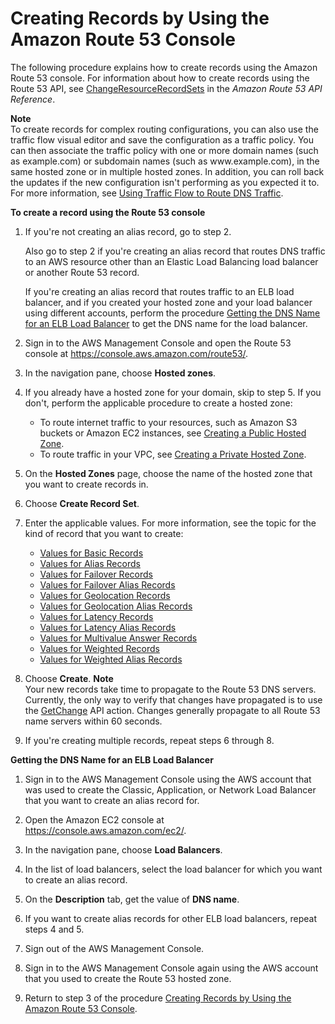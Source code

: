 # Creating Records by Using the Amazon Route 53 Console<a name="resource-record-sets-creating"></a>

The following procedure explains how to create records using the Amazon Route 53 console\. For information about how to create records using the Route 53 API, see [ChangeResourceRecordSets](https://docs.aws.amazon.com/Route53/latest/APIReference/API_ChangeResourceRecordSets.html) in the *Amazon Route 53 API Reference*\.

**Note**  
To create records for complex routing configurations, you can also use the traffic flow visual editor and save the configuration as a traffic policy\. You can then associate the traffic policy with one or more domain names \(such as example\.com\) or subdomain names \(such as www\.example\.com\), in the same hosted zone or in multiple hosted zones\. In addition, you can roll back the updates if the new configuration isn't performing as you expected it to\. For more information, see [Using Traffic Flow to Route DNS Traffic](traffic-flow.md)\.<a name="resource-record-sets-creating-procedure"></a>

**To create a record using the Route 53 console**

1. If you're not creating an alias record, go to step 2\. 

   Also go to step 2 if you're creating an alias record that routes DNS traffic to an AWS resource other than an Elastic Load Balancing load balancer or another Route 53 record\.

   If you're creating an alias record that routes traffic to an ELB load balancer, and if you created your hosted zone and your load balancer using different accounts, perform the procedure [Getting the DNS Name for an ELB Load Balancer](#resource-record-sets-elb-dns-name-procedure) to get the DNS name for the load balancer\. 

1. Sign in to the AWS Management Console and open the Route 53 console at [https://console\.aws\.amazon\.com/route53/](https://console.aws.amazon.com/route53/)\.

1. In the navigation pane, choose **Hosted zones**\.

1. If you already have a hosted zone for your domain, skip to step 5\. If you don't, perform the applicable procedure to create a hosted zone:
   + To route internet traffic to your resources, such as Amazon S3 buckets or Amazon EC2 instances, see [Creating a Public Hosted Zone](CreatingHostedZone.md)\.
   + To route traffic in your VPC, see [Creating a Private Hosted Zone](hosted-zone-private-creating.md)\.

1. On the **Hosted Zones** page, choose the name of the hosted zone that you want to create records in\.

1. Choose **Create Record Set**\.

1. Enter the applicable values\. For more information, see the topic for the kind of record that you want to create:
   + [Values for Basic Records](resource-record-sets-values-basic.md)
   + [Values for Alias Records](resource-record-sets-values-alias.md)
   + [Values for Failover Records](resource-record-sets-values-failover.md)
   + [Values for Failover Alias Records](resource-record-sets-values-failover-alias.md)
   + [Values for Geolocation Records](resource-record-sets-values-geo.md)
   + [Values for Geolocation Alias Records](resource-record-sets-values-geo-alias.md)
   + [Values for Latency Records](resource-record-sets-values-latency.md)
   + [Values for Latency Alias Records](resource-record-sets-values-latency-alias.md)
   + [Values for Multivalue Answer Records](resource-record-sets-values-multivalue.md)
   + [Values for Weighted Records](resource-record-sets-values-weighted.md)
   + [Values for Weighted Alias Records](resource-record-sets-values-weighted-alias.md)

1. Choose **Create**\.
**Note**  
Your new records take time to propagate to the Route 53 DNS servers\. Currently, the only way to verify that changes have propagated is to use the [GetChange](https://docs.aws.amazon.com/Route53/latest/APIReference/API_GetChange.html) API action\. Changes generally propagate to all Route 53 name servers within 60 seconds\.

1. If you're creating multiple records, repeat steps 6 through 8\.<a name="resource-record-sets-elb-dns-name-procedure"></a>

**Getting the DNS Name for an ELB Load Balancer**

1. Sign in to the AWS Management Console using the AWS account that was used to create the Classic, Application, or Network Load Balancer that you want to create an alias record for\.

1. Open the Amazon EC2 console at [https://console\.aws\.amazon\.com/ec2/](https://console.aws.amazon.com/ec2/)\.

1. In the navigation pane, choose **Load Balancers**\.

1. In the list of load balancers, select the load balancer for which you want to create an alias record\.

1. On the **Description** tab, get the value of **DNS name**\.

1. If you want to create alias records for other ELB load balancers, repeat steps 4 and 5\. 

1. Sign out of the AWS Management Console\.

1. Sign in to the AWS Management Console again using the AWS account that you used to create the Route 53 hosted zone\.

1. Return to step 3 of the procedure [Creating Records by Using the Amazon Route 53 Console](#resource-record-sets-creating)\.